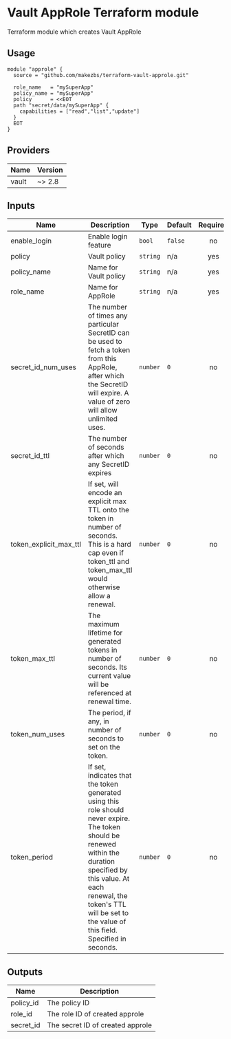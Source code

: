 # Vault AppRole Terraform module

Terraform module which creates Vault AppRole

## Usage

```hcl
module "approle" {
  source = "github.com/makezbs/terraform-vault-approle.git"

  role_name   = "mySuperApp"
  policy_name = "mySuperApp"
  policy      = <<EOT
  path "secret/data/mySuperApp" {
    capabilities = ["read","list","update"]
  }
  EOT
}
```

## Providers

| Name | Version |
|------|---------|
| vault | ~> 2.8 |

## Inputs

| Name | Description | Type | Default | Required |
|------|-------------|------|---------|:-----:|
| enable\_login | Enable login feature | `bool` | `false` | no |
| policy | Vault policy | `string` | n/a | yes |
| policy\_name | Name for Vault policy | `string` | n/a | yes |
| role\_name | Name for AppRole | `string` | n/a | yes |
| secret\_id\_num\_uses | The number of times any particular SecretID can be used to fetch a token from this AppRole, after which the SecretID will expire. A value of zero will allow unlimited uses. | `number` | `0` | no |
| secret\_id\_ttl | The number of seconds after which any SecretID expires | `number` | `0` | no |
| token\_explicit\_max\_ttl | If set, will encode an explicit max TTL onto the token in number of seconds. This is a hard cap even if token\_ttl and token\_max\_ttl would otherwise allow a renewal. | `number` | `0` | no |
| token\_max\_ttl | The maximum lifetime for generated tokens in number of seconds. Its current value will be referenced at renewal time. | `number` | `0` | no |
| token\_num\_uses | The period, if any, in number of seconds to set on the token. | `number` | `0` | no |
| token\_period | If set, indicates that the token generated using this role should never expire. The token should be renewed within the duration specified by this value. At each renewal, the token's TTL will be set to the value of this field. Specified in seconds. | `number` | `0` | no |

## Outputs

| Name | Description |
|------|-------------|
| policy\_id | The policy ID |
| role\_id | The role ID of created approle |
| secret\_id | The secret ID of created approle |
